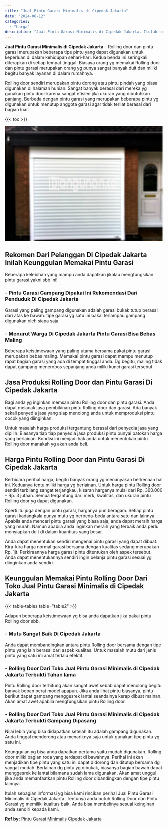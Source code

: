 ```yaml
---
title: "Jual Pintu Garasi Minimalis di Cipedak Jakarta"
date: "2024-06-12"
categories: 
  - "harga"
description: "Jual Pintu Garasi Minimalis di Cipedak Jakarta. Itulah sebagian informasi yg bisa kami rincikan perihal Jual Pintu Garasi Minimalis di Cipedak Jakarta. Tentu..."
---
```


**Jual Pintu Garasi Minimalis di Cipedak Jakarta** – Rolling door dan pintu garasi merupakan beberapa tipe pintu yang dapat digunakan untuk keperluan di dalam kehidupan sehari-hari. Kedua benda ini seringkali diterapkan di setiap tempat tinggal. Biasaya orang yg memakai Rolling door dan pintu garasi merupakan orang yg punya sangat banyak duit dan miliki begitu banyak layanan di dalam rumahnya.

Rolling door sendiri merupakan pintu dorong atau pintu pindah yang biasa digunakan di halaman hunian. Sangat banyak berasal dari mereka yg gunakan pintu door karena sangat efisien jika ukuran yang dibutuhkan panjang. Berbeda dengan pintu garasi yang merupakan beberapa pintu yg digunakan untuk menutup anggota garasi agar tidak terliat berasal dari bagian luar.

{{< toc >}}

![Jual Pintu Garasi Minimalis di Cipedak Jakarta](/images/pintu-garasi-69.png)

## Rekomen Dari Pelanggan Di Cipedak Jakarta Inilah Keunggulan Memakai Pintu Garasi

Beberapa kelebihan yang mampu anda dapatkan jikalau mengfungsikan pintu garasi yakni sbb ini!

### \- Pintu Garasi Gampang Dipakai Ini Rekomendasi Dari Penduduk Di Cipedak Jakarta

Garasi yang paling gampang digunakan adalah garasi bukak tutup berasal dari atas ke bawah. tipe garasi yg satu ini bakal terlampau gampang digunakan oleh siapa saja.

### \- Menurut Warga Di Cipedak Jakarta Pintu Garasi Bisa Bebas Maling

Beberapa keistimewaan yang paling utama bersama pakai pintu garasi merupakan bebas maling. Memakai pintu garasi dapat mampu menutup rapat bagian garasi yang ada di tempat tinggal anda. Dg begitu, maling tidak dapat gampang menerobos sepanjang anda miliki kunci garasi tersebut.

## Jasa Produksi Rolling Door dan Pintu Garasi Di Cipedak Jakarta

Bagi anda yg inginkan memsan pintu Rolling door dan pintu garasi. Anda dapat melacak jasa pembikinan pintu Rolling door dan garasi. Ada banyak sekali penyedia jasa yang siap menolong anda untuk memproduksi pintu cocok yang diinginkan.

Untuk masalah harga produksi tergantung berasal dari penyedia jasa yang dipilih. Biasanya tiap tiap penyedia jasa produksi pintu punyai patokan harga yang berlainan. Kondisi ini menjadi hak anda untuk menentukan pintu Rolling door manakah yg akan anda beli.

## Harga Pintu Rolling Door dan Pintu Garasi Di Cipedak Jakarta

Berbicara perihal harga, begitu banyak orang yg menanyakan berkenaan hal ini. Keduanya tentu miliki harga yg berlainan. Untuk harga pintu Rolling door sendiri terbilang sangat terjangkau, kisaran harganya mulai dari Rp. 360.000 – Rp. 3 jutaan. Semua tergantung dari merk, kwalitas, dan ukuran pintu Rolling door yg dapat digunakan.

Sperti itu juga dengan pintu garasi, harganya pun beragam. Setiap pintu garasi kadangkala punya mutu yg berbeda-beda antara satu dan lainnya. Apabila anda mencari pintu garasi yang biasa saja, anda dapat meraih harga yang murah. Namun apabila anda inginkan meraih yang terbaik anda perlu menyiapkan duit di dalam kuantitas yang besar.

Anda dapat menentukan sendiri mengenai pintu garasi yang dapat dibuat. Kira-kira harga normal garasi bersama dengan kualitas sedang merupakan Rp. 1jt. Perkiraannya harga garasi pintu ditentukan oleh aspek tersebut. Anda dapat menentukannya sendiri ingin belanja pintu garasi sesuai yg diinginkan anda sendiri.

## Keunggulan Memakai Pintu Rolling Door Dari Toko Jual Pintu Garasi Minimalis di Cipedak Jakarta

{{< table-tables table="table2" >}}

Adapun beberapa keistimewaan yg bisa anda dapatkan jika pakai pintu Rolling door sbb.

### \- Mutu Sangat Baik Di Cipedak Jakarta

Anda dapat membandingkan antara pintu Rolling door bersama dengan tipe pintu yang lain berasal dari aspek kualitas. Untuk masalah mutu dari jenis pintu yang satu ini amat terlalu efektif.

### \- Rolling Door Dari Toko Jual Pintu Garasi Minimalis di Cipedak Jakarta Terbukti Tahan lama

Pintu Rolling door terhitung akan sangat awet sebab dapat menolong begitu banyak beban berat model apapun. Jika anda lihat pintu biasanya, pintu berikut dapat gampang menggesrek lantai seandainya kerap dibuat mainan. Akan amat awet apabila mengfungsikan pintu Rolling door.

### \- Rolling Door Dari Toko Jual Pintu Garasi Minimalis di Cipedak Jakarta Terbukti Gampang Dipasang

Nilai lebih yang bisa didapatkan setelah itu adalah gampang digunakan. Anda tinggal mendorong atau menariknya saja untuk gunakan tipe pintu yg satu ini.

Keunggulan yg bisa anda dapatkan pertama yaitu mudah digunakan. Rolling door miliki bagian roda yang terdapat di bawahnya. Perihal ini akan menjadikan tipe pintu yang satu ini dapat didorong dan ditutup bersama dg sangat mudah. Berlainan dg pintu yg dibukak, biasanya bagian bawah dapat menggesrek ke lantai bilamana sudah lama digunakan. Akan amat unggul jika anda memanfaatkan pintu Rolling door dibandingkan dengan tipe pintu lainnya.

Itulah sebagian informasi yg bisa kami rincikan perihal Jual Pintu Garasi Minimalis di Cipedak Jakarta. Tentunya anda butuh Rolling Door dan Pintu Garasi yg memiliki kualitas baik. Anda bisa membelinya sesuai keinginan anda sendiri kepada kami.

**Ref by:** [Pintu Garasi Minimalis Cipedak Jakarta](https://id.wikipedia.org/wiki/Pintu)
